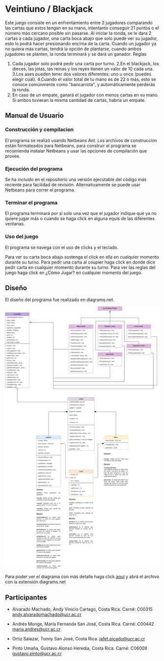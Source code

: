 # Veintiuno / Blackjack

Este juego consiste en un enfrentamiento entre 2 jugadores comparando las cartas que estos tengan en
su mano, intentanto conseguir 21 puntos o el número más cercano posible sin pasarse. Al iniciar
la ronda, se le dara 2 cartas a cada jugador, una carta boca abajo que solo puede ver su jugador,
esto lo podrá hacer presionando encima de la carta. Cuando un jugador ya no quiera más cartas,
tendrá la opción de plantarse, cuando ambos jugadores se planten, la ronda terminará y se
dará un ganador.
Reglas
1. Cada jugador solo podrá pedir una carta por turno.
2.En el blackjack, los dieces, las jotas, las reinas y los reyes tienen un valor de 10 cada una.
3.Los ases pueden tener dos valores diferentes: uno u once (puedes elegir cuál).
4.Cuando el valor total de tu mano es de 22 o más, esto se conoce comúnmente como "bancarrota",
y automáticamente perderás la ronda.
5. En caso de un empate, ganará el jugador con menos cartas en su mano. Si ambos tuvieran la
misma cantidad de cartas, habría un empate.


## Manual de Usuario

### Construcción y compilacion
El programa se realizó usando Netbeans Ant. Los archivos de construccion están formateados para Netbeans, para construir el programa se recomienda instalar Netbeans y usar las opciones de compilación que provee.

### Ejecución del programa
Se ha incluído en el repositorio una versión ejecutable del código más reciente para facilidad de revisión. Alternativamente se puede usar Netbeans para correr el programa.

### Terminar el programa
El programa terminará por si solo una vez que el jugador indique que ya no quiere jugar más o cuando se haga click en alguna equis de las diferentes ventanas.

### Uso del juego
El programa se navega con el uso de clicks y el teclado.

Para ver su carta boca abajo sostenga el click en ella en cualquier momento durante su turno.
Para pedir una carta al coupier haga click en donde dice pedir carta en cualquier momento durante su turno.
Para ver las reglas del juego haga click en ¿Cómo Jugar? en cualquier momento del juego.

## Diseño
El diseño del programa fue realizado en diagrams.net. 

![Diagrama UML](UML_Veintiuno.png)

Para poder ver el diagrama con más detalle haga click [aquí](https://drive.google.com/file/d/1VF_9fuAJ-BAckBGJ2vugzKBjVYAd620Y/view?usp=sharing) y abrá el archivo con la extensión diagrams.net

## Participantes

- Alvarado Machado, Andy Vinicio
Cartago, Costa Rica. 
Carné: C00315
andy.alvaradomachado@ucr.ac.cr

- Andrés Monge, María Fernanda
San José, Costa Rica. 
Carné: C00442
maria.andres@ucr.ac.cr

- Ortiz Salazar, Tonny
San José, Costa Rica. 
jafet.picado@ucr.ac.cr

- Pinto Umaña, Gustavo Alonso
Heredia, Costa Rica. 
Carné: C06009
gustavo.pinto@ucr.ac.cr

